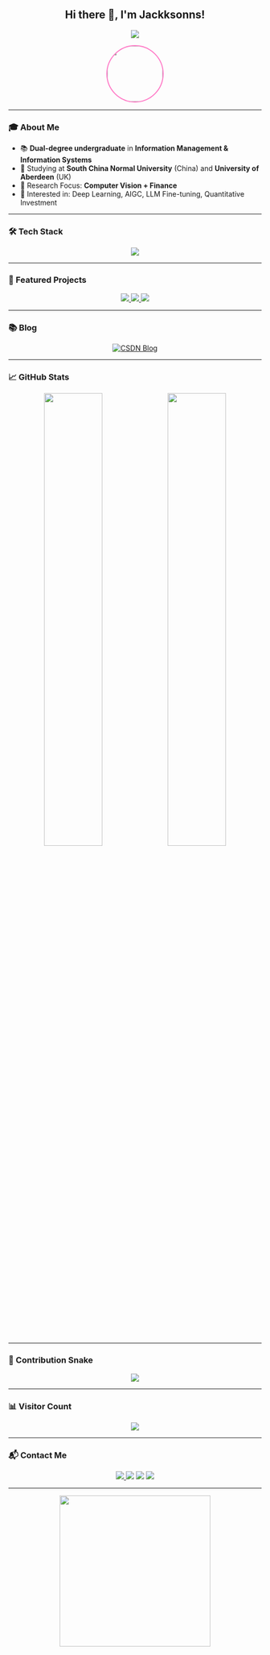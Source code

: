 <!-- dynamic greeting -->
<h2 align="center">
  Hi there 👋, I'm Jackksonns!
</h2>

<p align="center">
  <a href="https://github.com/Jackksonns">
    <img src="https://readme-typing-svg.herokuapp.com/?lines=Dual+Degree+Undergrad;Researching+Computer+Vision+%26+Finance;Welcome+to+my+GitHub!&center=true&size=22">
  </a>
</p>

<div align="center">
  <img src="https://avatars.githubusercontent.com/u/181991025?v=4" width="110" height="110" style="border-radius: 50%; border: 2px solid #ff79c6;" />
</div>

---

### 🎓 About Me

- 📚 **Dual-degree undergraduate** in **Information Management & Information Systems**
- 🏫 Studying at **South China Normal University** (China) and **University of Aberdeen** (UK)
- 🔬 Research Focus: **Computer Vision + Finance**
- 🧠 Interested in: Deep Learning, AIGC, LLM Fine-tuning, Quantitative Investment

---

### 🛠 Tech Stack

<p align="center">
  <img src="https://skillicons.dev/icons?i=py,pytorch,tensorflow,git,linux,vscode,html,css,jupyter" />
</p>

---

### 🚀 Featured Projects

<p align="center">
  <a href="https://github.com/Jackksonns/Transformer-from-scratch">
    <img src="https://img.shields.io/badge/🧠 Transformer_from_Scratch-orange?style=for-the-badge" />
  </a>
  <a href="https://github.com/Jackksonns/AIGC-Paper-Survey">
    <img src="https://img.shields.io/badge/📄 AIGC_Paper_Survey-blueviolet?style=for-the-badge" />
  </a>
  <a href="#">
    <img src="https://img.shields.io/badge/📈 Vision+Finance_Modeling-grey?style=for-the-badge" />
  </a>
</p>

---

### 📚 Blog

<p align="center">
  <a href="https://blog.csdn.net/2302_80218188?spm=1000.2115.3001.5343">
    <img src="https://img.shields.io/badge/📝_My_CSDN_Blog-ff69b4?style=for-the-badge" alt="CSDN Blog" />
  </a>
</p>

---

### 📈 GitHub Stats

<p align="center">
  <img width="48%" src="https://github-readme-stats.vercel.app/api?username=Jackksonns&show_icons=true&theme=tokyonight" />
  <img width="48%" src="https://github-readme-streak-stats.herokuapp.com/?user=Jackksonns&theme=tokyonight" />
</p>

---

### 🐍 Contribution Snake

<p align="center">
  <img src="https://github.com/Jackksonns/Jackksonns/raw/output/github-contribution-grid-snake.svg" />
</p>

---

### 📊 Visitor Count

<p align="center">
  <img src="https://count.getloli.com/@Jackksonns-profile?theme=rule34&padding=8&offset=0&align=top&scale=1&pixelated=1&darkmode=auto" />
</p>

---

### 📬 Contact Me

<p align="center">
  <a href="mailto:2963087383@qq.com">
    <img src="https://img.shields.io/badge/Email-2963087383%40qq.com-blue?style=flat-square&logo=gmail"/>
  </a>
  <img src="https://img.shields.io/badge/Birthday-2005--06--24-ff69b4?style=flat-square&logo=birthday"/>
  <img src="https://img.shields.io/badge/Location-Guangzhou-success?style=flat-square&logo=google-maps"/>
  <img src="https://img.shields.io/badge/WeChat-fighter2333effort666-brightgreen?style=flat-square&logo=wechat" />
</p>

---

<div align="center">
  <img src="https://media.tenor.com/images/df8c44a1d20ab367fdcb21880985fd33/tenor.gif" width="300px" />
</div>
